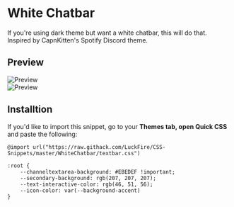 # White Chatbar
If you're using dark theme but want a white chatbar, this will do that. Inspired by CapnKitten's Spotify Discord theme.

## Preview
![Preview](https://cdn.discordapp.com/attachments/738968109288914976/755880036917182524/unknown.png)  
![Preview](https://cdn.discordapp.com/attachments/738968109288914976/755881253043044563/unknown.png)

## Installtion
If you'd like to import this snippet, go to your **Themes tab, open Quick CSS** and paste the following:

    @import url("https://raw.githack.com/LuckFire/CSS-Snippets/master/WhiteChatbar/textbar.css")
    
    :root {
        --channeltextarea-background: #EBEDEF !important;
        --secondary-background: rgb(207, 207, 207);
        --text-interactive-color: rgb(46, 51, 56); 
        --icon-color: var(--background-accent)
    }
